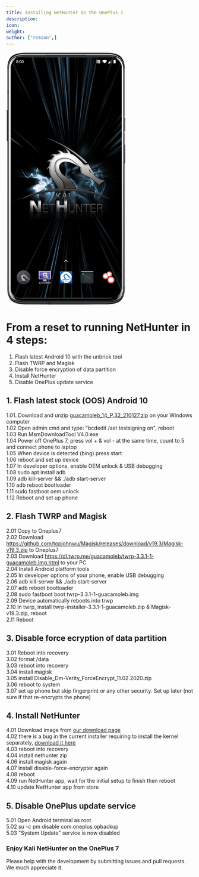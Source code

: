 ```yaml
---
title: Installing NetHunter On the OnePlus 7
description:
icon:
weight:
author: ["re4son",]
---
```


![](one-plus-7p.png)

# From a reset to running NetHunter in 4 steps:
  
1. Flash latest Android 10 with the unbrick tool
2. Flash TWRP and Magisk
3. Disable force encryption of data partition
4. Install NetHunter
5. Disable OnePlus update service
  
## 1. Flash latest stock (OOS) Android 10
  
1.01.	Download and unzip [guacamoleb_14_P.32_210127.zip](https://build.nethunter.com/contributors/re4son/guacamole/guacamoleb_14_P.32_210127.zip) on your Windows computer  
1.02	Open admin cmd and type: "bcdedit /set testsigning on", reboot  
1.03	Run MsmDownloadTool V4.0.exe  
1.04	Power off OnePlus 7, press vol + & vol - at the same time, count to 5 and connect phone to laptop  
1.05	When device is detected (bing) press start  
1.06	reboot and set up device  
1.07	In developer options, enable OEM unlock & USB debugging  
1.08	sudo apt install adb  
1.09	adb kill-server && ./adb start-server  
1.10	adb reboot bootloader  
1.11	sudo fastboot oem unlock  
1.12	Reboot and set up phone  
  
## 2. Flash TWRP and Magisk
  
2.01	Copy to Oneplus7  
2.02	Download https://github.com/topjohnwu/Magisk/releases/download/v19.3/Magisk-v19.3.zip to Oneplus7  
2.03	Download https://dl.twrp.me/guacamoleb/twrp-3.3.1-1-guacamoleb.img.html to your PC  
2.04	Install Android platform tools  
2.05	In developer options of your phone, enable USB debugging  
2.06	adb kill-server && ./adb start-server  
2.07	adb reboot bootloader  
2.08	sudo fastboot boot twrp-3.3.1-1-guacamoleb.img  
2.09	Device automatically reboots into trwp  
2.10	In twrp, install twrp-installer-3.3.1-1-guacamoleb.zip & Magisk-v19.3.zip, reboot  
2.11	Reboot  
  
## 3. Disable force ecryption of data partition
  
3.01	Reboot into recovery  
3.02	format /data  
3.03	reboot into recovery  
3.04	install magisk  
3.05	install Disable_Dm-Verity_ForceEncrypt_11.02.2020.zip  
3.06	reboot to system  
3.07	set up phone but skip fingerprint or any other security. Set up later (not sure if that re-encrypts the phone)  
  
## 4. Install NetHunter
  
4.01	Download image from [our download page](/get-kali/#kali-mobile)  
4.02    there is a bug in the current installer requiring to install the kernel separately, [download it here](https://build.nethunter.com/contributors/re4son/guacamole/kernel-nethunter-2021.3-oneplus7-oos-ten.zip)  
4.03	reboot into recovery  
4.04	install nethunter zip  
4.06    install magisk again  
4.07	install disable-force-encrypter again  
4.08    reboot  
4.09	run NetHunter app, wait for the initial setup to finish then reboot  
4.10	update NetHunter app from store  
  
## 5. Disable OnePlus update service
  
5.01	Open Android terminal as root  
5.02	su -c pm disable com.oneplus.opbackup  
5.03	"System Update" service is now disabled  
  
### Enjoy Kali NetHunter on the OnePlus 7  
  
  
Please help with the development by submitting issues and pull requests. We much appreciate it.
